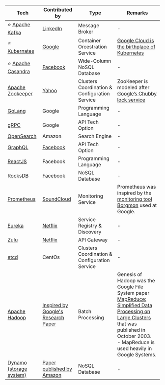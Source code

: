 
| Tech                                                                                       | Contributed by                                                                                                                  | Type                                          | Remarks                                                                                                                                                                                                                                                                                              |
|--------------------------------------------------------------------------------------------|---------------------------------------------------------------------------------------------------------------------------------|-----------------------------------------------|------------------------------------------------------------------------------------------------------------------------------------------------------------------------------------------------------------------------------------------------------------------------------------------------------|
| :star: [Apache Kafka](4_MessageBrokers/Kafka/Readme.md)                                    | [LinkedIn](https://engineering.linkedin.com/blog/2019/apache-kafka-trillion-messages)                                           | Message Broker                                | -                                                                                                                                                                                                                                                                                                    |
| :star: [Kubernates](6_ContainerOrchestrationServices/Kubernates.md)                        | [Google](https://cloud.google.com/learn/what-is-kubernetes)                                                                     | Container Orcestration Service                | [Google Cloud is the birthplace of Kubernetes](https://cloud.google.com/learn/what-is-kubernetes)                                                                                                                                                                                                    |
| :star: [Apache Casandra](3_DatabaseComponents/NoSQL-Databases/ApacheCasandra.md)           | [Facebook](https://cassandra.apache.org/_/index.html)                                                                           | Wide-Column NoSQL Database                    | -                                                                                                                                                                                                                                                                                                    |
| [Apache Zookeeper](7_ClusterCoordinationService/ApacheZookeeper.md)                        | [Yahoo](https://en.wikipedia.org/wiki/Apache_ZooKeeper)                                                                         | Clusters Coordination & Configuration Service | ZooKeeper is modeled after [Google’s Chubby lock service](https://people.cs.rutgers.edu/~pxk/417/notes/chubby.html)                                                                                                                                                                                  |
| [GoLang](https://github.com/Anshul619/golang)                                              | Google                                                                                                                          | Programming Language                          | -                                                                                                                                                                                                                                                                                                    |
| [gRPC](2_APITechOptions/gRPC.md)                                                           | Google                                                                                                                          | API Tech Option                               | -                                                                                                                                                                                                                                                                                                    |
| [OpenSearch](../2_AWSComponents/6_DatabaseServices/AmazonOpenSearch.md)                    | Amazon                                                                                                                          | Search Engine                                 | -                                                                                                                                                                                                                                                                                                    |
| [GraphQL](2_APITechOptions/GraphQL.md)                                                     | [Facebook](https://buddy.works/tutorials/what-is-graphql-and-why-facebook-felt-the-need-to-build-it#why-facebook-built-graphql) | API Tech Option                               | -                                                                                                                                                                                                                                                                                                    |
| [ReactJS](https://reactjs.org/)                                                            | Facebook                                                                                                                        | Programming Language                          | -                                                                                                                                                                                                                                                                                                    |
| [RocksDB](3_DatabaseComponents/NoSQL-Databases/RocksDB)                                    | [Facebook](https://engineering.fb.com/2013/11/21/core-data/under-the-hood-building-and-open-sourcing-rocksdb/)                  | NoSQL Database                                | -                                                                                                                                                                                                                                                                                                    |
| [Prometheus](https://prometheus.io/docs/introduction/overview/)                            | [SoundCloud](https://soundcloud.com/)                                                                                           | Monitoring Service                            | Prometheus was inspired by the [monitoring tool Borgmon](https://sre.google/sre-book/practical-alerting/) used at Google.                                                                                                                                                                            |
| [Eureka](1_MicroServicesSOA/2_ServiceRegistry&Discovery/Eureka.md)                         | [Netflix](https://netflixtechblog.com/netflix-shares-cloud-load-balancing-and-failover-tool-eureka-c10647ef95e5)                | Service Registry & Discovery                  | -                                                                                                                                                                                                                                                                                                    |
| [Zulu](1_MicroServicesSOA/1_APIGateway/ZuluAPIGateway.md)                                  | [Netflix](https://netflixtechblog.com/netflix-shares-cloud-load-balancing-and-failover-tool-eureka-c10647ef95e5)                | API Gateway                                   | -                                                                                                                                                                                                                                                                                                    |
| [etcd](7_ClusterCoordinationService/etcd.md)                                               | CentOs                                                                                                                          | Clusters Coordination & Configuration Service | -                                                                                                                                                                                                                                                                                                    |
| [Apache Hadoop](5_BigDataComponents/ETLServices/BatchProcessing/ApacheHadoop/Readme.md)                | [Inspired by Google's Research Paper](https://en.wikipedia.org/wiki/Apache_Hadoop)                                              | Batch Processing                              | Genesis of Hadoop was the Google File System paper [MapReduce: Simplified Data Processing on Large Clusters](https://static.googleusercontent.com/media/research.google.com/en//archive/mapreduce-osdi04.pdf) that was published in October 2003.<br/>- MapReduce is used heavily in Google Systems. |
| [Dynamo (storage system)](3_DatabaseComponents/2_DataStructuresDB/DynamoStyleDatabases.md) | [Paper published by Amazon](https://www.allthingsdistributed.com/files/amazon-dynamo-sosp2007.pdf)                              | NoSQL Database                                | -                                                                                                                                                                                                                                                                                                    |

